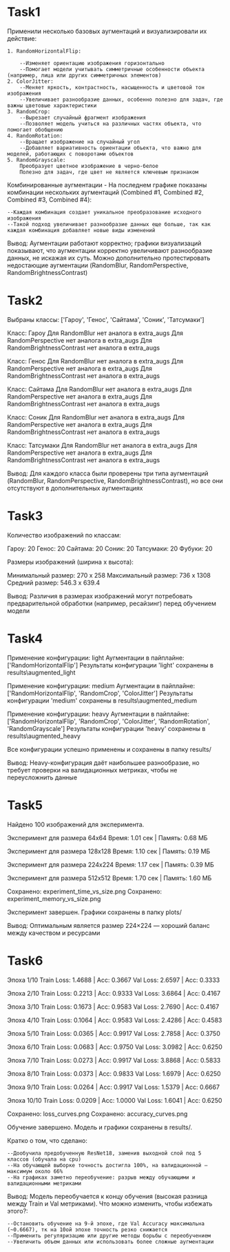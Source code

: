 # Task1

Применили несколько базовых аугментаций и визуализировали их действие:
    
    1. RandomHorizontalFlip: 
        
        --Изменяет ориентацию изображения горизонтально
        --Помогает модели учитывать симметричные особенности объекта (например, лица или других симметричных элементов)
    2. ColorJitter: 
        --Меняет яркость, контрастность, насыщенность и цветовой тон изображения
        --Увеличивает разнообразие данных, особенно полезно для задач, где важны цветовые характеристики
    3. RandomCrop: 
        --Вырезает случайный фрагмент изображения
        --Позволяет модель учиться на различных частях объекта, что помогает обобщению
    4. RandomRotation: 
        --Вращает изображение на случайный угол
        --Добавляет вариативность ориентации объекта, что важно для моделей, работающих с поворотами объектов
    5. RandomGrayscale: 
        Преобразует цветное изображение в черно-белое
        Полезно для задач, где цвет не является ключевым признаком
         
Комбинированные аугментации - На последнем графике показаны комбинации нескольких аугментаций (Combined #1, Combined #2, Combined #3, Combined #4): 
    
    --Каждая комбинация создает уникальное преобразование исходного изображения
    --Такой подход увеличивает разнообразие данных еще больше, так как каждая комбинация добавляет новые виды изменений
     
Вывод: Аугментации работают корректно; графики визуализаций показывают, что аугментации корректно увеличивают разнообразие данных, не искажая их суть. Можно дополнительно протестировать недостающие аугментации (RandomBlur, RandomPerspective, RandomBrightnessContrast)

# Task2

Выбраны классы: ['Гароу', 'Генос', 'Сайтама', 'Соник', 'Татсумаки']

Класс: Гароу
Для RandomBlur нет аналога в extra_augs
Для RandomPerspective нет аналога в extra_augs
Для RandomBrightnessContrast нет аналога в extra_augs

Класс: Генос
Для RandomBlur нет аналога в extra_augs
Для RandomPerspective нет аналога в extra_augs
Для RandomBrightnessContrast нет аналога в extra_augs

Класс: Сайтама
Для RandomBlur нет аналога в extra_augs
Для RandomPerspective нет аналога в extra_augs
Для RandomBrightnessContrast нет аналога в extra_augs

Класс: Соник
Для RandomBlur нет аналога в extra_augs
Для RandomPerspective нет аналога в extra_augs
Для RandomBrightnessContrast нет аналога в extra_augs

Класс: Татсумаки
Для RandomBlur нет аналога в extra_augs
Для RandomPerspective нет аналога в extra_augs
Для RandomBrightnessContrast нет аналога в extra_augs

Вывод: Для каждого класса были проверены три типа аугментаций (RandomBlur, RandomPerspective, RandomBrightnessContrast), но все они отсутствуют в дополнительных аугментациях 

# Task3

Количество изображений по классам:
  
  Гароу: 20
  Генос: 20
  Сайтама: 20
  Соник: 20
  Татсумаки: 20
  Фубуки: 20

Размеры изображений (ширина x высота):
  
  Минимальный размер: 270 x 258
  Максимальный размер: 736 x 1308
  Средний размер: 546.3 x 639.4

Вывод: Различия в размерах изображений могут потребовать предварительной обработки (например, ресайзинг) перед обучением модели

# Task4

Применение конфигурации: light
Аугментации в пайплайне: ['RandomHorizontalFlip']
Результаты конфигурации 'light' сохранены в results\augmented_light

Применение конфигурации: medium
Аугментации в пайплайне: ['RandomHorizontalFlip', 'RandomCrop', 'ColorJitter']
Результаты конфигурации 'medium' сохранены в results\augmented_medium

Применение конфигурации: heavy
Аугментации в пайплайне: ['RandomHorizontalFlip', 'RandomCrop', 'ColorJitter', 'RandomRotation', 'RandomGrayscale']
Результаты конфигурации 'heavy' сохранены в results\augmented_heavy

Все конфигурации успешно применены и сохранены в папку results/

Вывод: Heavy-конфигурация даёт наибольшее разнообразие, но требует проверки на валидационных метриках, чтобы не переусложнить данные

# Task5

Найдено 100 изображений для эксперимента.

Эксперимент для размера 64x64
Время: 1.01 сек | Память: 0.68 МБ

Эксперимент для размера 128x128
Время: 1.10 сек | Память: 0.19 МБ

Эксперимент для размера 224x224
Время: 1.17 сек | Память: 0.39 МБ

Эксперимент для размера 512x512
Время: 1.70 сек | Память: 1.60 МБ

Сохранено: experiment_time_vs_size.png
Сохранено: experiment_memory_vs_size.png

Эксперимент завершен. Графики сохранены в папку plots/

Вывод: Оптимальным является размер 224×224 — хороший баланс между качеством и ресурсами

# Task6

Эпоха 1/10
Train Loss: 1.4688 | Acc: 0.3667
Val   Loss: 2.6597 | Acc: 0.3333

Эпоха 2/10
Train Loss: 0.2213 | Acc: 0.9333
Val   Loss: 3.6864 | Acc: 0.4167

Эпоха 3/10
Train Loss: 0.1673 | Acc: 0.9583
Val   Loss: 2.7690 | Acc: 0.4167

Эпоха 4/10
Train Loss: 0.1064 | Acc: 0.9583
Val   Loss: 2.4286 | Acc: 0.4583

Эпоха 5/10
Train Loss: 0.0365 | Acc: 0.9917
Val   Loss: 2.7858 | Acc: 0.3750

Эпоха 6/10
Train Loss: 0.0683 | Acc: 0.9750
Val   Loss: 3.0982 | Acc: 0.6250

Эпоха 7/10
Train Loss: 0.0273 | Acc: 0.9917
Val   Loss: 3.8868 | Acc: 0.5833

Эпоха 8/10
Train Loss: 0.0373 | Acc: 0.9833
Val   Loss: 1.6979 | Acc: 0.6250

Эпоха 9/10
Train Loss: 0.0264 | Acc: 0.9917
Val   Loss: 1.5379 | Acc: 0.6667

Эпоха 10/10
Train Loss: 0.0209 | Acc: 1.0000
Val   Loss: 1.6041 | Acc: 0.6250

Сохранено: loss_curves.png
Сохранено: accuracy_curves.png

Обучение завершено. Модель и графики сохранены в results/.

Кратко о том, что сделано:

    --Дообучила предобученную ResNet18, заменив выходной слой под 5 классов (обучала на cpu)
    --На обучающей выборке точность достигла 100%, на валидационной — максимум около 66%
    --На графиках заметно переобучение: разрыв между обучающими и валидационными метриками

Вывод: Модель переобучается к концу обучения (высокая разница между Train и Val метриками). Что можно изменить, чтобы избежать этого?: 
    
    --Остановить обучение на 9-й эпохе, где Val Accuracy максимальна (~0.6667), тк на 10ой эпохе точность резко снижается
    --Применить регуляризацию или другие методы борьбы с переобучением
    --Увеличить объем данных или использовать более сложные аугментации
     

